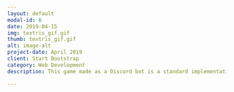 ```yaml
---
layout: default
modal-id: 6
date: 2019-04-15
img: textris_gif.gif
thumb: textris_gif.gif
alt: image-alt
project-date: April 2019
client: Start Bootstrap
category: Web Development
description: This game made as a Discord bot is a standard implementation of Tetris, with one catch: the pieces fall very, very slowly. The goal of the game is to have an entire server work together in keeping the tetris game from topping out, resulting in a loss. Project to be released fully in mid July 2019!. Credit to Sam Lee for the original Tetris JavaScript implementation! My roles in this group project included concept, constructing the bot, server-side work, and improvements to the Tetris code. 

---
```

